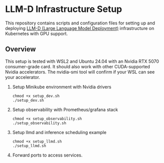 # LLM-D Infrastructure Setup

This repository contains scripts and configuration files for setting up and deploying [LLM-D (Large Language Model Deployment)](https://github.com/llm-d) infrastructure on Kubernetes with GPU support.

## Overview

This setup is tested with WSL2 and Ubuntu 24.04 with an Nvidia RTX 5070 consumer-grade card. It should also work with other CUDA-supported Nvidia accelerators. The nvidia-smi tool will confirm if your WSL can see your accelerator.

1. Setup Minikube environment with Nvidia drivers

    ```shell
    chmod +x setup_dev.sh
    ./setup_dev.sh
    ```

1. Setup observability with Prometheus/grafana stack

    ```shell
    chmod +x setup_observability.sh
    ./setup_observability.sh
    ```

1. Setup llmd and inference scheduling example

    ```shell
    chmod +x setup_llmd.sh
    ./setup_llmd.sh
    ```

1. Forward ports to access services.

    ```shell

    ```
